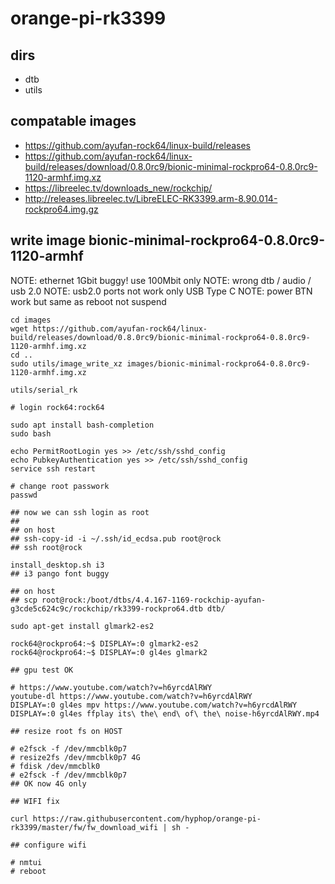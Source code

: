 # orange-pi-rk3399

## dirs

+ dtb	
+ utils		

## compatable images

+ https://github.com/ayufan-rock64/linux-build/releases
+ https://github.com/ayufan-rock64/linux-build/releases/download/0.8.0rc9/bionic-minimal-rockpro64-0.8.0rc9-1120-armhf.img.xz
+ https://libreelec.tv/downloads_new/rockchip/
+ http://releases.libreelec.tv/LibreELEC-RK3399.arm-8.90.014-rockpro64.img.gz


## write image bionic-minimal-rockpro64-0.8.0rc9-1120-armhf

NOTE: ethernet 1Gbit buggy! use 100Mbit only
NOTE: wrong dtb / audio / usb 2.0 
NOTE: usb2.0 ports not work only USB Type C
NOTE: power BTN work but same as reboot not suspend

```
cd images
wget https://github.com/ayufan-rock64/linux-build/releases/download/0.8.0rc9/bionic-minimal-rockpro64-0.8.0rc9-1120-armhf.img.xz
cd ..
sudo utils/image_write_xz images/bionic-minimal-rockpro64-0.8.0rc9-1120-armhf.img.xz

utils/serial_rk

# login rock64:rock64

sudo apt install bash-completion
sudo bash

echo PermitRootLogin yes >> /etc/ssh/sshd_config
echo PubkeyAuthentication yes >> /etc/ssh/sshd_config
service ssh restart

# change root passwork
passwd

## now we can ssh login as root
## 
## on host
## ssh-copy-id -i ~/.ssh/id_ecdsa.pub root@rock
## ssh root@rock

install_desktop.sh i3
## i3 pango font buggy

## on host
## scp root@rock:/boot/dtbs/4.4.167-1169-rockchip-ayufan-g3cde5c624c9c/rockchip/rk3399-rockpro64.dtb dtb/

sudo apt-get install glmark2-es2

rock64@rockpro64:~$ DISPLAY=:0 glmark2-es2
rock64@rockpro64:~$ DISPLAY=:0 gl4es glmark2

## gpu test OK

# https://www.youtube.com/watch?v=h6yrcdAlRWY
youtube-dl https://www.youtube.com/watch?v=h6yrcdAlRWY
DISPLAY=:0 gl4es mpv https://www.youtube.com/watch?v=h6yrcdAlRWY
DISPLAY=:0 gl4es ffplay its\ the\ end\ of\ the\ noise-h6yrcdAlRWY.mp4

## resize root fs on HOST

# e2fsck -f /dev/mmcblk0p7
# resize2fs /dev/mmcblk0p7 4G
# fdisk /dev/mmcblk0
# e2fsck -f /dev/mmcblk0p7
## OK now 4G only

## WIFI fix

curl https://raw.githubusercontent.com/hyphop/orange-pi-rk3399/master/fw/fw_download_wifi | sh -

## configure wifi

# nmtui
# reboot


```
